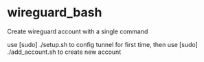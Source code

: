 # wireguard_bash
Create wireguard account with a single command

use [sudo] ./setup.sh to config tunnel for first time, then use [sudo] ./add_account.sh to create new account
